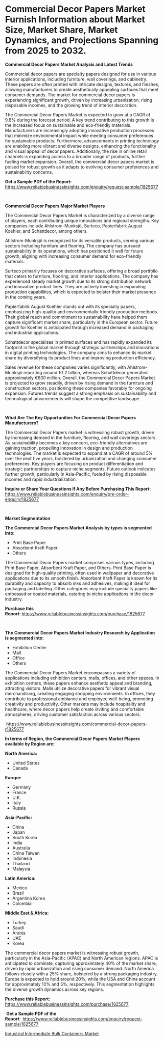 <p><h1>Commercial Decor Papers Market Furnish Information about Market Size, Market Share, Market Dynamics, and Projections Spanning from 2025 to 2032.</h1></p><p><strong>Commercial Decor Papers Market Analysis and Latest Trends</strong></p>
<p><p>Commercial decor papers are specialty papers designed for use in various interior applications, including furniture, wall coverings, and cabinetry. These papers are often printed with intricate designs, textures, and finishes, allowing manufacturers to create aesthetically appealing surfaces that meet consumer demands. The market for commercial decor papers is experiencing significant growth, driven by increasing urbanization, rising disposable incomes, and the growing trend of interior decoration.</p><p>The Commercial Decor Papers Market is expected to grow at a CAGR of 9.8% during the forecast period. A key trend contributing to this growth is the increased focus on sustainable and eco-friendly materials. Manufacturers are increasingly adopting innovative production processes that minimize environmental impact while meeting consumer preferences for sustainable products. Furthermore, advancements in printing technology are enabling more vibrant and diverse designs, enhancing the functionality and visual appeal of decor papers. Additionally, the rise in online retail channels is expanding access to a broader range of products, further fueling market expansion. Overall, the commercial decor papers market is poised for robust growth as it adapts to evolving consumer preferences and sustainability concerns.</p></p>
<p><strong>Get a Sample PDF of the Report:&nbsp;</strong> <a href="https://www.reliablebusinessinsights.com/enquiry/request-sample/1825677?utm_campaign=2306&utm_medium=2&utm_source=Github&utm_content=ia&utm_term=03042025&utm_id=commercial-decor-papers">https://www.reliablebusinessinsights.com/enquiry/request-sample/1825677</a></p>
<p>&nbsp;</p>
<p><strong>Commercial Decor Papers Major Market Players</strong></p>
<p><p>The Commercial Decor Papers Market is characterized by a diverse range of players, each contributing unique innovations and regional strengths. Key companies include Ahlstrom-Munksjö, Surteco, Papierfabrik August Koehler, and Schattdecor, among others.</p><p>Ahlstrom-Munksjö is recognized for its versatile products, serving various sectors including furniture and flooring. The company has pursued sustainability in its operations, which has positioned it well for future growth, aligning with increasing consumer demand for eco-friendly materials.</p><p>Surteco primarily focuses on decorative surfaces, offering a broad portfolio that caters to furniture, flooring, and interior applications. The company has experienced steady market growth due to its strong distribution network and innovative product lines. They are actively investing in expanding production capabilities, which is expected to bolster their market presence in the coming years.</p><p>Papierfabrik August Koehler stands out with its specialty papers, emphasizing high-quality and environmentally friendly production methods. Their global reach and commitment to sustainability have helped them capture significant market share, particularly in the European sector. Future growth for Koehler is anticipated through increased demand in packaging and industrial applications.</p><p>Schattdecor specializes in printed surfaces and has rapidly expanded its footprint in the global market through strategic partnerships and innovations in digital printing technologies. The company aims to enhance its market share by diversifying its product lines and improving production efficiency.</p><p>Sales revenue for these companies varies significantly, with Ahlstrom-Munksjö reporting around €1.2 billion, whereas Schattdecor generated approximately €600 million. Overall, the Commercial Decor Papers Market is projected to grow steadily, driven by rising demand in the furniture and construction sectors, positioning these companies favorably for ongoing expansion. Futures trends suggest a strong emphasis on sustainability and technological advancements will shape the competitive landscape.</p></p>
<p>&nbsp;</p>
<p><strong>What Are The Key Opportunities For Commercial Decor Papers Manufacturers?</strong></p>
<p><p>The Commercial Decor Papers market is witnessing robust growth, driven by increasing demand in the furniture, flooring, and wall coverings sectors. As sustainability becomes a key concern, eco-friendly alternatives are gaining traction, propelling innovation in design and production technologies. The market is expected to expand at a CAGR of around 5% over the next five years, bolstered by urbanization and changing consumer preferences. Key players are focusing on product differentiation and strategic partnerships to capture niche segments. Future outlook indicates further growth, particularly in Asia-Pacific, fueled by rising disposable incomes and rapid industrialization.</p></p>
<p><strong>Inquire or Share Your Questions If Any Before Purchasing This Report:</strong> <a href="https://www.reliablebusinessinsights.com/enquiry/pre-order-enquiry/1825677?utm_campaign=2306&utm_medium=2&utm_source=Github&utm_content=ia&utm_term=03042025&utm_id=commercial-decor-papers">https://www.reliablebusinessinsights.com/enquiry/pre-order-enquiry/1825677</a></p>
<p>&nbsp;</p>
<p><strong>Market Segmentation</strong></p>
<p><strong>The Commercial Decor Papers Market Analysis by types is segmented into:</strong></p>
<p><ul><li>Print Base Paper</li><li>Absorbent Kraft Paper</li><li>Others</li></ul></p>
<p><p>The Commercial Decor Papers market comprises various types, including Print Base Paper, Absorbent Kraft Paper, and Others. Print Base Paper is designed for high-quality printing, often used in wallpaper and decorative applications due to its smooth finish. Absorbent Kraft Paper is known for its durability and capacity to absorb inks and adhesives, making it ideal for packaging and labeling. Other categories may include specialty papers like embossed or coated materials, catering to niche applications in the decor industry.</p></p>
<p><strong>Purchase this Report:&nbsp;</strong><a href="https://www.reliablebusinessinsights.com/purchase/1825677?utm_campaign=2306&utm_medium=2&utm_source=Github&utm_content=ia&utm_term=03042025&utm_id=commercial-decor-papers">https://www.reliablebusinessinsights.com/purchase/1825677</a></p>
<p>&nbsp;</p>
<p><strong>The Commercial Decor Papers Market Industry Research by Application is segmented into:</strong></p>
<p><ul><li>Exhibition Center</li><li>Mall</li><li>Office</li><li>Others</li></ul></p>
<p><p>The Commercial Decor Papers Market encompasses a variety of applications including exhibition centers, malls, offices, and other spaces. In exhibition centers, these papers enhance aesthetic appeal and branding, attracting visitors. Malls utilize decorative papers for vibrant visual merchandising, creating engaging shopping environments. In offices, they contribute to professional ambiance and employee well-being, promoting creativity and productivity. Other markets may include hospitality and healthcare, where decor papers help create inviting and comfortable atmospheres, driving customer satisfaction across various sectors.</p></p>
<p><a href="https://www.reliablebusinessinsights.com/commercial-decor-papers-r1825677?utm_campaign=2306&utm_medium=2&utm_source=Github&utm_content=ia&utm_term=03042025&utm_id=commercial-decor-papers">&nbsp;https://www.reliablebusinessinsights.com/commercial-decor-papers-r1825677</a></p>
<p><strong>In terms of Region, the Commercial Decor Papers Market Players available by Region are:</strong></p>
<p>
    <p> <strong> North America: </strong>
        <ul>
            <li>United States</li>
            <li>Canada</li>
        </ul>
        </p> 
    <p> <strong> Europe: </strong>
        <ul>
            <li>Germany</li>
            <li>France</li>
            <li>U.K.</li>
            <li>Italy</li>
            <li>Russia</li>
        </ul>
        </p> 
    <p> <strong> Asia-Pacific: </strong>
        <ul>
            <li>China</li>
            <li>Japan</li>
            <li>South Korea</li>
            <li>India</li>
            <li>Australia</li>
            <li>China Taiwan</li>
            <li>Indonesia</li>
            <li>Thailand</li>
            <li>Malaysia</li>
        </ul>
        </p> 
    <p> <strong> Latin America: </strong>
        <ul>
            <li>Mexico</li>
            <li>Brazil</li>
            <li>Argentina Korea</li>
            <li>Colombia</li>
        </ul>
        </p> 
    <p> <strong> Middle East & Africa: </strong>
        <ul>
            <li>Turkey</li>
            <li>Saudi</li>
            <li>Arabia</li>
            <li>UAE</li>
            <li>Korea</li>
        </ul>
    </p>
    </p>
<p><p>The commercial decor papers market is witnessing robust growth, particularly in the Asia-Pacific (APAC) and North American regions. APAC is anticipated to dominate, capturing approximately 40% of the market share, driven by rapid urbanization and rising consumer demand. North America follows closely with a 25% share, bolstered by a strong packaging industry. Europe is expected to hold around 20%, while the USA and China account for approximately 10% and 5%, respectively. This segmentation highlights the diverse growth dynamics across key regions.</p></p>
<p><strong>Purchase this Report: </strong><a href="https://www.reliablebusinessinsights.com/purchase/1825677?utm_campaign=2306&utm_medium=2&utm_source=Github&utm_content=ia&utm_term=03042025&utm_id=commercial-decor-papers">https://www.reliablebusinessinsights.com/purchase/1825677</a></p>
<p>&nbsp;<strong>Get a Sample PDF of the Report:&nbsp;&nbsp;</strong><a href="https://www.reliablebusinessinsights.com/enquiry/request-sample/1825677?utm_campaign=2306&utm_medium=2&utm_source=Github&utm_content=ia&utm_term=03042025&utm_id=commercial-decor-papers">https://www.reliablebusinessinsights.com/enquiry/request-sample/1825677</a></p>
<p><strong></strong></p>
<p><p><a href="https://github.com/mcfred89/Market-Research-Report-List-1/blob/main/industrial-intermediate-bulk-containers-market.md?utm_campaign=2306&utm_medium=2&utm_source=Github&utm_content=ia&utm_term=03042025&utm_id=commercial-decor-papers">Industrial Intermediate Bulk Containers Market</a></p></p>